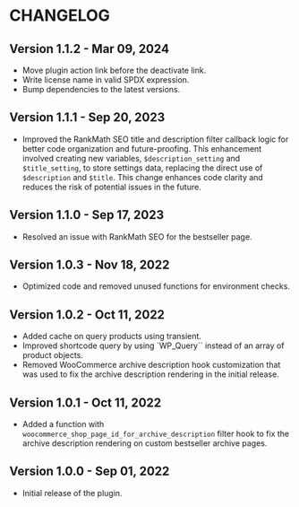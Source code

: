 # CHANGELOG

## Version 1.1.2 - Mar 09, 2024

- Move plugin action link before the deactivate link.
- Write license name in valid SPDX expression.
- Bump dependencies to the latest versions.

## Version 1.1.1 - Sep 20, 2023

- Improved the RankMath SEO title and description filter callback logic for better code organization and future-proofing. This enhancement involved creating new variables, `$description_setting` and `$title_setting`, to store settings data, replacing the direct use of `$description` and `$title`. This change enhances code clarity and reduces the risk of potential issues in the future.

## Version 1.1.0 - Sep 17, 2023

- Resolved an issue with RankMath SEO for the bestseller page.

## Version 1.0.3 - Nov 18, 2022

- Optimized code and removed unused functions for environment checks.

## Version 1.0.2 - Oct 11, 2022

- Added cache on query products using transient.
- Improved shortcode query by using `WP_Query`` instead of an array of product objects.
- Removed WooCommerce archive description hook customization that was used to fix the archive description rendering in the initial release.

## Version 1.0.1 - Oct 11, 2022

- Added a function with `woocommerce_shop_page_id_for_archive_description` filter hook to fix the archive description rendering on custom bestseller archive pages.

## Version 1.0.0 - Sep 01, 2022

- Initial release of the plugin.
